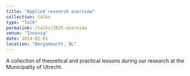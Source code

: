 ```yaml
---
title: "Applied research overview"
collection: talks
type: "Talk"
permalink: /talks/2025-overview
venue: "Innoviq"
date: 2014-02-01
location: "Bergambacht, NL"
---
```


A collection of theoretical and practical lessons during our research at the Municipality of Utrecht.
